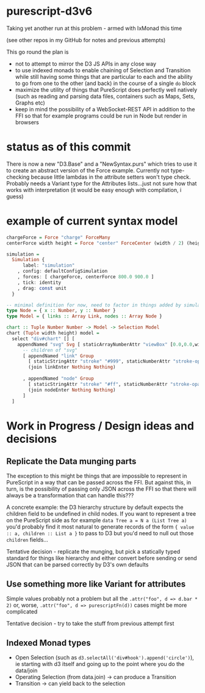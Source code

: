 # purescript-d3v6
Taking yet another run at this problem - armed with IxMonad this time

(see other repos in my GitHub for notes and previous attempts)

This go round the plan is
  * not to attempt to mirror the D3 JS APIs in any close way
  * to use indexed monads to enable chaining of Selection and Transition while still having some things that are particular to each and the ability to go from one to the other (and back) in the course of a single `do` block
  * maximize the utility of things that PureScript does perfectly well natively (such as reading and parsing data files, containers such as Maps, Sets, Graphs etc) 
  * keep in mind the possibility of a WebSocket-REST API in addition to the FFI so that for example programs could be run in Node but render in browsers


# status as of this commit

There is now a new "D3.Base" and a "NewSyntax.purs" which tries to use it to create an abstract version of the Force example. Currently not type-checking because little lambdas in the attribute setters won't type check. Probably needs a Variant type for the Attributes lists...just not sure how that works with interpretation (it would be easy enough with compilation, i guess)

# example of current syntax model

```purescript
chargeForce = Force "charge" ForceMany
centerForce width height = Force "center" ForceCenter (width / 2) (height / 2)

simulation =
  Simulation { 
      label: "simulation"
    , config: defaultConfigSimulation
    , forces: [ chargeForce, centerForce 800.0 900.0 ] 
    , tick: identity
    , drag: const unit
  }

-- minimal definition for now, need to factor in things added by simulation such as Vx, Vy
type Node = { x :: Number, y :: Number }
type Model = { links :: Array Link, nodes :: Array Node }

chart :: Tuple Number Number -> Model -> Selection Model
chart (Tuple width height) model = 
  select "div#chart" [] [
    appendNamed "svg" Svg [ staticArrayNumberAttr "viewBox" [0.0,0.0,width,height] ] 
      -- children of "svg"
      [ appendNamed "link" Group
        [ staticStringAttr "stroke" "#999", staticNumberAttr "stroke-opacity" 0.6 ] 
        (join linkEnter Nothing Nothing) 
        
      , appendNamed "node" Group
        [ staticStringAttr "stroke" "#ff", staticNumberAttr "stroke-opacity" 1.5 ]
        (join nodeEnter Nothing Nothing)
      ]
  ]
```

# Work in Progress / Design ideas and decisions

## Replicate the Data munging parts
The exception to this might be things that are impossible to represent in PureScript in a way that can be passed across the FFI. But against this, in turn, is the possibility of passing only JSON across the FFI so that there will always be a transformation that can handle this???

A concrete example: the D3 hierarchy structure by default expects the children field to be undefined in child nodes. If you want to represent a tree on the PureScript side as for example `data Tree a = N a (List Tree a)` you'd probably find it most natural to generate records of the form  `{ value :: a, children :: List a }` to pass to D3 but you'd need to null out those `children` fields...

Tentative decision - replicate the munging, but pick a statically typed standard for things like hierarchy and either convert before sending or send JSON that can be parsed correctly by D3's own defaults

## Use something more like Variant for attributes
Simple values probably not a problem but all the `.attr("foo", d => d.bar * 2)` or, worse, `.attr("foo", d => purescriptFn(d))` cases might be more complicated

Tentative decision - try to take the stuff from previous attempt first

## Indexed Monad types
  * Open Selection (such as `d3.selectAll('div#hook').append('circle')`), ie starting with d3 itself and going up to the point where you do the data/join
  * Operating Selection (from data.join) -> can produce a Transition
  * Transition -> can yield back to the selection
  
